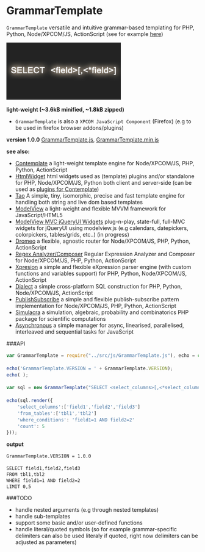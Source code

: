 # GrammarTemplate

`GrammarTemplate` versatile and intuitive grammar-based templating for PHP, Python, Node/XPCOM/JS, ActionScript (see for example [here](https://github.com/foo123/Dialect))


![GrammarTemplate](/grammartemplate.jpg)

**light-weight (~3.6kB minified, ~1.8kB zipped)**

* `GrammarTemplate` is also a `XPCOM JavaScript Component` (Firefox) (e.g to be used in firefox browser addons/plugins)


**version 1.0.0** [GrammarTemplate.js](https://raw.githubusercontent.com/foo123/GrammarTemplate/master/src/js/GrammarTemplate.js), [GrammarTemplate.min.js](https://raw.githubusercontent.com/foo123/GrammarTemplate/master/src/js/GrammarTemplate.min.js)

**see also:**  

* [Contemplate](https://github.com/foo123/Contemplate) a light-weight template engine for Node/XPCOM/JS, PHP, Python, ActionScript
* [HtmlWidget](https://github.com/foo123/HtmlWidget) html widgets used as (template) plugins and/or standalone for PHP, Node/XPCOM/JS, Python both client and server-side (can be used as [plugins for Contemplate](/src/js/plugins/plugins.txt))
* [Tao](https://github.com/foo123/Tao.js) A simple, tiny, isomorphic, precise and fast template engine for handling both string and live dom based templates
* [ModelView](https://github.com/foo123/modelview.js) a light-weight and flexible MVVM framework for JavaScript/HTML5
* [ModelView MVC jQueryUI Widgets](https://github.com/foo123/modelview-widgets) plug-n-play, state-full, full-MVC widgets for jQueryUI using modelview.js (e.g calendars, datepickers, colorpickers, tables/grids, etc..) (in progress)
* [Dromeo](https://github.com/foo123/Dromeo) a flexible, agnostic router for Node/XPCOM/JS, PHP, Python, ActionScript
* [Regex Analyzer/Composer](https://github.com/foo123/RegexAnalyzer) Regular Expression Analyzer and Composer for Node/XPCOM/JS, PHP, Python, ActionScript
* [Xpresion](https://github.com/foo123/Xpresion) a simple and flexible eXpression parser engine (with custom functions and variables support) for PHP, Python, Node/XPCOM/JS, ActionScript
* [Dialect](https://github.com/foo123/Dialect) a simple cross-platform SQL construction for PHP, Python, Node/XPCOM/JS, ActionScript
* [PublishSubscribe](https://github.com/foo123/PublishSubscribe) a simple and flexible publish-subscribe pattern implementation for Node/XPCOM/JS, PHP, Python, ActionScript
* [Simulacra](https://github.com/foo123/Simulacra) a simulation, algebraic, probability and combinatorics PHP package for scientific computations
* [Asynchronous](https://github.com/foo123/asynchronous.js) a simple manager for async, linearised, parallelised, interleaved and sequential tasks for JavaScript


###API

```javascript
var GrammarTemplate = require("../src/js/GrammarTemplate.js"), echo = console.log;

echo('GrammarTemplate.VERSION = ' + GrammarTemplate.VERSION);
echo( );

var sql = new GrammarTemplate("SELECT <select_columns>[,<*select_columns>]\nFROM <from_tables>[,<*from_tables>][\n<?join_clauses>[\n<*join_clauses>]][\nWHERE (<?where_conditions_required>) AND (<?where_conditions>)][\nWHERE <?where_conditions_required><?!where_conditions>][\nWHERE <?!where_conditions_required><?where_conditions>][\nGROUP BY <?group_conditions>[,<*group_conditions>]][\nHAVING (<?having_conditions_required>) AND (<?having_conditions>)][\nHAVING <?having_conditions_required><?!having_conditions>][\nHAVING <?!having_conditions_required><?having_conditions>][\nORDER BY <?order_conditions>[,<*order_conditions>]][\nLIMIT <offset|0>,<?count>]");

echo(sql.render({
    'select_columns':['field1','field2','field3']
    'from_tables':['tbl1','tbl2']
    'where_conditions': 'field1=1 AND field2=2'
    'count': 5
}));
```

**output**
```text
GrammarTemplate.VERSION = 1.0.0

SELECT field1,field2,field3
FROM tbl1,tbl2
WHERE field1=1 AND field2=2
LIMIT 0,5

```

###TODO

* handle nested arguments (e.g through nested templates)
* handle sub-templates
* support some basic and/or user-defined functions
* handle literal/quoted symbols (so for example grammar-specific delimiters can also be used literaly if quoted, right now delimiters can be adjusted as parameters)